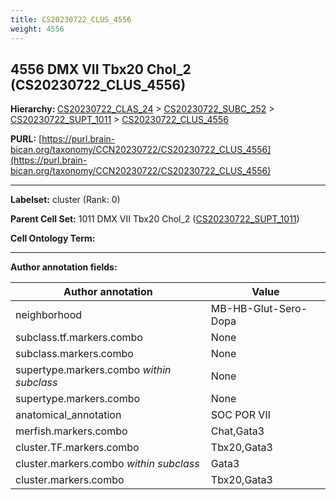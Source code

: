 ```yaml
---
title: CS20230722_CLUS_4556
weight: 4556
---
```

## 4556 DMX VII Tbx20 Chol_2 (CS20230722_CLUS_4556)
<b>Hierarchy: </b>
[CS20230722_CLAS_24](../CS20230722_CLAS_24) >
[CS20230722_SUBC_252](../CS20230722_SUBC_252) >
[CS20230722_SUPT_1011](../CS20230722_SUPT_1011) >
[CS20230722_CLUS_4556](../CS20230722_CLUS_4556)

**PURL:** [https://purl.brain-bican.org/taxonomy/CCN20230722/CS20230722_CLUS_4556](https://purl.brain-bican.org/taxonomy/CCN20230722/CS20230722_CLUS_4556)

---


**Labelset:** cluster (Rank: 0)

**Parent Cell Set:** 1011 DMX VII Tbx20 Chol_2 ([CS20230722_SUPT_1011](../CS20230722_SUPT_1011))



**Cell Ontology Term:** 

[MARKER GENES.]: #


---

[TRANSFERRED ANNOTATIONS.]: #


[AUTHOR ANNOTATION FIELDS.]: #


**Author annotation fields:**

| Author annotation | Value |
|-------------------|-------|
|neighborhood|MB-HB-Glut-Sero-Dopa|
|subclass.tf.markers.combo|None|
|subclass.markers.combo|None|
|supertype.markers.combo _within subclass_|None|
|supertype.markers.combo|None|
|anatomical_annotation|SOC POR VII|
|merfish.markers.combo|Chat,Gata3|
|cluster.TF.markers.combo|Tbx20,Gata3|
|cluster.markers.combo _within subclass_|Gata3|
|cluster.markers.combo|Tbx20,Gata3|
